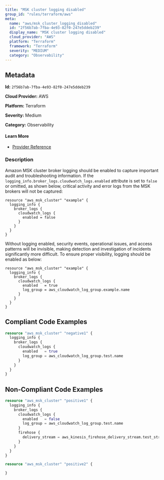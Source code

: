 ```yaml
---
title: "MSK cluster logging disabled"
group_id: "rules/terraform/aws"
meta:
  name: "aws/msk_cluster_logging_disabled"
  id: "2f56b7ab-7fba-4e93-82f0-247e5ddeb239"
  display_name: "MSK cluster logging disabled"
  cloud_provider: "AWS"
  platform: "Terraform"
  framework: "Terraform"
  severity: "MEDIUM"
  category: "Observability"
---
```

## Metadata

**Id:** `2f56b7ab-7fba-4e93-82f0-247e5ddeb239`

**Cloud Provider:** AWS

**Platform:** Terraform

**Severity:** Medium

**Category:** Observability

#### Learn More

 - [Provider Reference](https://registry.terraform.io/providers/hashicorp/aws/latest/docs/resources/msk_cluster#broker_logs)

### Description

 Amazon MSK cluster broker logging should be enabled to capture important audit and troubleshooting information. If the `logging_info.broker_logs.cloudwatch_logs.enabled` attribute is set to `false` or omitted, as shown below, critical activity and error logs from the MSK brokers will not be captured: 

```
resource "aws_msk_cluster" "example" {
  logging_info {
    broker_logs {
      cloudwatch_logs {
        enabled = false
      }
    }
  }
}
```

Without logging enabled, security events, operational issues, and access patterns will be invisible, making detection and investigation of incidents significantly more difficult. To ensure proper visibility, logging should be enabled as below:

```
resource "aws_msk_cluster" "example" {
  logging_info {
    broker_logs {
      cloudwatch_logs {
        enabled   = true
        log_group = aws_cloudwatch_log_group.example.name
      }
    }
  }
}
```


## Compliant Code Examples
```terraform
resource "aws_msk_cluster" "negative1" {  
  logging_info {
    broker_logs {
      cloudwatch_logs {
        enabled   = true
        log_group = aws_cloudwatch_log_group.test.name
      }
    }
  }
}
```
## Non-Compliant Code Examples
```terraform
resource "aws_msk_cluster" "positive1" {
  logging_info {
    broker_logs {
      cloudwatch_logs {
        enabled   = false
        log_group = aws_cloudwatch_log_group.test.name
      }
      firehose {
        delivery_stream = aws_kinesis_firehose_delivery_stream.test_stream.name
      }
    }
  }
}

resource "aws_msk_cluster" "positive2" {

}

```
